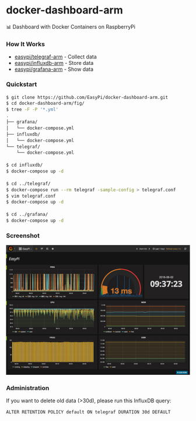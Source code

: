 docker-dashboard-arm
====================

:bar_chart: Dashboard with Docker Containers on RaspberryPi

### How It Works

- [easypi/telegraf-arm][1] - Collect data
- [easypi/influxdb-arm][2] - Store data
- [easypi/grafana-arm][3] - Show data

### Quickstart

```bash
$ git clone https://github.com/EasyPi/docker-dashboard-arm.git
$ cd docker-dashboard-arm/fig/
$ tree -F -P '*.yml'
.
├── grafana/
│   └── docker-compose.yml
├── influxdb/
│   └── docker-compose.yml
└── telegraf/
    └── docker-compose.yml

$ cd influxdb/
$ docker-compose up -d

$ cd ../telegraf/
$ docker-compose run --rm telegraf -sample-config > telegraf.conf
$ vim telegraf.conf
$ docker-compose up -d

$ cd ../grafana/
$ docker-compose up -d
```

### Screenshot

![](screenshot.png)

### Administration

If you want to delete old data (>30d), please run this InfluxDB query:

```
ALTER RETENTION POLICY default ON telegraf DURATION 30d DEFAULT
```

[1]: https://hub.docker.com/r/easypi/telegraf-arm/
[2]: https://hub.docker.com/r/easypi/influxdb-arm/
[3]: https://hub.docker.com/r/easypi/grafana-arm/
